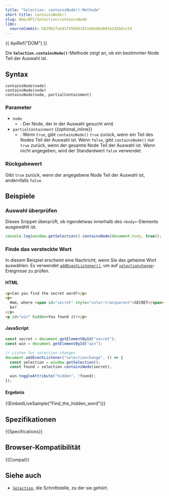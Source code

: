 ```yaml
---
title: "Selection: containsNode()-Methode"
short-title: containsNode()
slug: Web/API/Selection/containsNode
l10n:
  sourceCommit: b829b2fae917b5b931011ddeb6a0d1b2d2b81c54
---
```


{{ ApiRef("DOM") }}

Die **`Selection.containsNode()`**-Methode zeigt an, ob ein bestimmter Node Teil der Auswahl ist.

## Syntax

```js-nolint
containsNode(node)
containsNode(node)
containsNode(node, partialContainment)
```

### Parameter

- `node`
  - : Der Node, der in der Auswahl gesucht wird.
- `partialContainment` {{optional_inline}}
  - : Wenn `true`, gibt `containsNode()` `true` zurück, wenn ein Teil des Nodes Teil der Auswahl ist. Wenn `false`, gibt `containsNode()` nur `true` zurück, wenn der gesamte Node Teil der Auswahl ist. Wenn nicht angegeben, wird der Standardwert `false` verwendet.

### Rückgabewert

Gibt `true` zurück, wenn der angegebene Node Teil der Auswahl ist, andernfalls `false`.

## Beispiele

### Auswahl überprüfen

Dieses Snippet überprüft, ob irgendetwas innerhalb des `<body>`-Elements ausgewählt ist.

```js
console.log(window.getSelection().containsNode(document.body, true));
```

### Finde das versteckte Wort

In diesem Beispiel erscheint eine Nachricht, wenn Sie das geheime Wort auswählen. Es verwendet
[`addEventListener()`](/de/docs/Web/API/EventTarget/addEventListener), um auf
[`selectionchange`](/de/docs/Web/API/Document/selectionchange_event)-Ereignisse zu prüfen.

#### HTML

```html
<p>Can you find the secret word?</p>
<p>
  Hmm, where <span id="secret" style="color:transparent">SECRET</span> could it
  be?
</p>
<p id="win" hidden>You found it!</p>
```

#### JavaScript

```js
const secret = document.getElementById("secret");
const win = document.getElementById("win");

// Listen for selection changes
document.addEventListener("selectionchange", () => {
  const selection = window.getSelection();
  const found = selection.containsNode(secret);

  win.toggleAttribute("hidden", !found);
});
```

#### Ergebnis

{{EmbedLiveSample("Find_the_hidden_word")}}

## Spezifikationen

{{Specifications}}

## Browser-Kompatibilität

{{Compat}}

## Siehe auch

- [`Selection`](/de/docs/Web/API/Selection), die Schnittstelle, zu der sie gehört.
